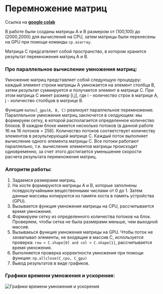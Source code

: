 # Перемножение матриц

Ссылка на **[google colab](https://colab.research.google.com/drive/1nQe4A7esZ7bB8rWZSxbzTjscCLD_SSr8#scrollTo=Lsttyai_Rq6E)**

В работе были созданы матрицы А и В размером от (100,100) до (2000,2000) для вычислений на CPU, затем матрицы были перенесены на GPU при помощи команды `cp.asarray`. 

Матрица С предсатвляет собой пространство, в котором хранится результат перемножения матриц А и В. 

### Про параллельное вычиcление умножения матриц:

Умножение матриц представляет собой следующую процедуру: каждый элемент строки матрицы А умножается на элемент столбца В, затем результат суммируется и получается элемент в матрице С. При этом матрица С имеет размер [i,j],
где i - количество строк в матрице А, j - количество столбцов в матрице В. 

Функция `matmul_gpu(A, B, C)` реализует параллельное перемножение. 
Параллельное умножение матриц заключется в селдующем: мы формируем сетку, в которой располагается определенное количество блоков. В каждом блоке имеется несколько потоков (в данной работе 16 на 16 потоков = 256). 
Количество потоков соответствует количеству элементов в результирующей матрице С. Каждый поток выполняет вычисление одного элемента матрицы С. Все потоки работают параллельно, т.е. вычисление элементов матрицы происходит одновременно, за счет этого достигается уменьшение скорости расчета результата перемножения матриц. 

### Алгоритм работы: 
1. Задаемся размерами матриц.
2. На хосте формируются матрицы А и В, которые заполнены псевдослучайными вещественными числами от 0 до 1. Затем данные массивы копируются из памяти хоста в память устройства (GPU).
3. Вызывается функция умножения матрицы на CPU, рассчитывается время умножения.
4. Формируем сетку из определенного количества потоков на блок. Проверяем, чтобы сетка не была размерами меньше, чем выходной массив.
5. Вызываеься функция умножения матрицы на GPU. Чтобы поток не захватывал элементы, не входящие в массив С, используется проверка: `row < C.shape[0] and col < C.shape[1]`, рассчитывается время умножения.
6. Выполняется проверка корректности умножения при помощи функции: `np.allclose(C_cpu, C_gpu)`
7. Вывод результатов в виде графиков.

### Графики времени умножения и ускорения: 
![Графики времени умножения и ускорения]()
